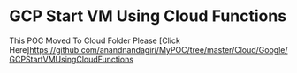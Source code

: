 # GCP Start VM Using Cloud Functions
This POC Moved To Cloud Folder Please [Click Here]https://github.com/anandnandagiri/MyPOC/tree/master/Cloud/Google/GCPStartVMUsingCloudFunctions